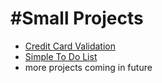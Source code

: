 #Small Projects
==============

* [Credit Card Validation](CreditCardValidation/)
* [Simple To Do List](SimpleToDoList/)
* more projects coming in future
